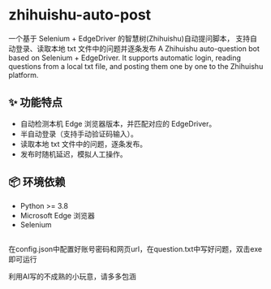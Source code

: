 # zhihuishu-auto-post
一个基于 Selenium + EdgeDriver 的智慧树(Zhihuishu)自动提问脚本， 支持自动登录、读取本地 txt 文件中的问题并逐条发布
A Zhihuishu auto-question bot based on Selenium + EdgeDriver. It supports automatic login, reading questions from a local txt file, and posting them one by one to the Zhihuishu platform.


## ✨ 功能特点

- 自动检测本机 Edge 浏览器版本，并匹配对应的 EdgeDriver。  
- 半自动登录（支持手动验证码输入）。  
- 读取本地 txt 文件中的问题，逐条发布。  
- 发布时随机延迟，模拟人工操作。  

## 📦 环境依赖

- Python >= 3.8  
- Microsoft Edge 浏览器  
- Selenium

##
在config.json中配置好账号密码和网页url，在question.txt中写好问题，双击exe即可运行

利用AI写的不成熟的小玩意，请多多包涵
